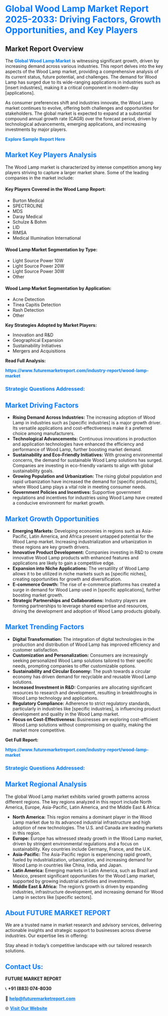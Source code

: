 <h1 style="color: #007BFF;">Global Wood Lamp Market Report 2025-2033: Driving Factors, Growth Opportunities, and Key Players</h1>

<section id="overview">
<h2>Market Report Overview</h2>
<p>The <a href="https://www.futuremarketreport.com/industry-report/wood-lamp-market" style="color: #007BFF; text-decoration: none;"><strong>Global Wood Lamp Market</strong></a> is witnessing significant growth, driven by increasing demand across various industries. This report delves into the key aspects of the Wood Lamp market, providing a comprehensive analysis of its current status, future potential, and challenges. The demand for Wood Lamp has surged due to its wide-ranging applications in industries such as [insert industries], making it a critical component in modern-day [applications].</p>
<p>As consumer preferences shift and industries innovate, the Wood Lamp market continues to evolve, offering both challenges and opportunities for stakeholders. The global market is expected to expand at a substantial compound annual growth rate (CAGR) over the forecast period, driven by technological advancements, emerging applications, and increasing investments by major players.</p>
</section>

<section id="overview">
<p><a href="https://www.futuremarketreport.com/request-sample/reportId=64783" style="color: #007BFF; text-decoration: none;"><strong>Explore Sample Report Here</strong></a></p>
</section>

<section id="key-players">
<h2 style="color: #007BFF;">Market Key Players Analysis</h2>
<p>The Wood Lamp market is characterized by intense competition among key players striving to capture a larger market share. Some of the leading companies in the market include:</p>
<h4>Key Players Covered in the Wood Lamp Report:</h4>
<ul><li>Burton Medical</li><li>SPECTROLINE</li><li>MDS</li><li>Daray Medical</li><li>Schulze &amp; Bohm</li><li>LID</li><li>RIMSA</li><li>Medical Illumination International</li></ul>
<h4>Wood Lamp Market Segmentation by Type:</h4>
<ul><li>Light Source Power 10W</li><li>Light Source Power 20W</li><li>Light Source Power 30W</li><li>Other</li></ul>

<h4>Wood Lamp Market Segmentation by Application:</h4>
<ul><li>Acne Detection</li><li>Tinea Capitis Detection</li><li>Rash Detection</li><li>Other</li></ul>
<p><strong>Key Strategies Adopted by Market Players:</strong></p>
<ul>
<li>Innovation and R&D</li>
<li>Geographical Expansion</li>
<li>Sustainability Initiatives</li>
<li>Mergers and Acquisitions</li>
</ul>
</section>

<section>
<p><strong>Read Full Analysis: </strong></p><a href="https://www.futuremarketreport.com/industry-report/wood-lamp-market" style="color: #007BFF; text-decoration: none;"><strong>https://www.futuremarketreport.com/industry-report/wood-lamp-market</strong></a>
<h3 style="color: #007BFF;">Strategic Questions Addressed:</h3>
</section>

<section id="driving-factors">
<h2 style="color: #007BFF;">Market Driving Factors</h2>
<ul>
<li><strong>Rising Demand Across Industries:</strong> The increasing adoption of Wood Lamp in industries such as [specific industries] is a major growth driver. Its versatile applications and cost-effectiveness make it a preferred choice among manufacturers.</li>
<li><strong>Technological Advancements:</strong> Continuous innovations in production and application technologies have enhanced the efficiency and performance of Wood Lamp, further boosting market demand.</li>
<li><strong>Sustainability and Eco-Friendly Initiatives:</strong> With growing environmental concerns, the demand for sustainable Wood Lamp solutions has surged. Companies are investing in eco-friendly variants to align with global sustainability goals.</li>
<li><strong>Growing Population and Urbanization:</strong> The rising global population and rapid urbanization have increased the demand for [specific products], where Wood Lamp plays a vital role in meeting consumer needs.</li>
<li><strong>Government Policies and Incentives:</strong> Supportive government regulations and incentives for industries using Wood Lamp have created a conducive environment for market growth.</li>
</ul>
</section>

<section id="growth-opportunities">
<h2 style="color: #007BFF;">Market Growth Opportunities</h2>
<ul>
<li><strong>Emerging Markets:</strong> Developing economies in regions such as Asia-Pacific, Latin America, and Africa present untapped potential for the Wood Lamp market. Increasing industrialization and urbanization in these regions are key growth drivers.</li>
<li><strong>Innovative Product Development:</strong> Companies investing in R&D to create innovative Wood Lamp products with enhanced features and applications are likely to gain a competitive edge.</li>
<li><strong>Expansion into Niche Applications:</strong> The versatility of Wood Lamp allows it to be utilized in niche markets such as [specific niches], creating opportunities for growth and diversification.</li>
<li><strong>E-commerce Growth:</strong> The rise of e-commerce platforms has created a surge in demand for Wood Lamp used in [specific applications], further boosting market growth.</li>
<li><strong>Strategic Partnerships and Collaborations:</strong> Industry players are forming partnerships to leverage shared expertise and resources, driving the development and adoption of Wood Lamp products globally.</li>
</ul>
</section>

<section id="trending-factors">
<h2 style="color: #007BFF;">Market Trending Factors</h2>
<ul>
<li><strong>Digital Transformation:</strong> The integration of digital technologies in the production and distribution of Wood Lamp has improved efficiency and customer satisfaction.</li>
<li><strong>Customization and Personalization:</strong> Consumers are increasingly seeking personalized Wood Lamp solutions tailored to their specific needs, prompting companies to offer customizable options.</li>
<li><strong>Sustainability and Circular Economy:</strong> The push towards a circular economy has driven demand for recyclable and reusable Wood Lamp solutions.</li>
<li><strong>Increased Investment in R&D:</strong> Companies are allocating significant resources to research and development, resulting in breakthroughs in Wood Lamp technology and applications.</li>
<li><strong>Regulatory Compliance:</strong> Adherence to strict regulatory standards, particularly in industries like [specific industries], is influencing product development and quality in the Wood Lamp market.</li>
<li><strong>Focus on Cost-Effectiveness:</strong> Businesses are exploring cost-efficient Wood Lamp solutions without compromising on quality, making the market more competitive.</li>
</ul>
</section>

<section>
<p><strong>Get Full Report: </strong></p><a href="https://www.futuremarketreport.com/industry-report/wood-lamp-market" style="color: #007BFF; text-decoration: none;"><strong>https://www.futuremarketreport.com/industry-report/wood-lamp-market</strong></a>
<h3 style="color: #007BFF;">Strategic Questions Addressed:</h3>
</section>


<section id="regional-analysis">
<h2 style="color: #007BFF;">Market Regional Analysis</h2>
<p>The global Wood Lamp market exhibits varied growth patterns across different regions. The key regions analyzed in this report include North America, Europe, Asia-Pacific, Latin America, and the Middle East & Africa:</p>
<ul>
<li><strong>North America:</strong> This region remains a dominant player in the Wood Lamp market due to its advanced industrial infrastructure and high adoption of new technologies. The U.S. and Canada are leading markets in this region.</li>
<li><strong>Europe:</strong> Europe has witnessed steady growth in the Wood Lamp market, driven by stringent environmental regulations and a focus on sustainability. Key countries include Germany, France, and the U.K.</li>
<li><strong>Asia-Pacific:</strong> The Asia-Pacific region is experiencing rapid growth, fueled by industrialization, urbanization, and increasing demand for Wood Lamp in countries like China, India, and Japan.</li>
<li><strong>Latin America:</strong> Emerging markets in Latin America, such as Brazil and Mexico, present significant opportunities for the Wood Lamp market, supported by growing industrial activities and investments.</li>
<li><strong>Middle East & Africa:</strong> The region’s growth is driven by expanding industries, infrastructure development, and increasing demand for Wood Lamp in sectors like [specific sectors].</li>
</ul>
</section>

<footer>
<h2 style="color: #007BFF;">About FUTURE MARKET REPORT</h2>
<p>We are a trusted name in market research and advisory services, delivering actionable insights and strategic support to businesses across diverse industries. Our expertise lies in offering:</p>

<p>Stay ahead in today’s competitive landscape with our tailored research solutions.</p>

<h2 style="color: #007BFF;">Contact Us:</h2>
<p><strong>FUTURE MARKET REPORT</strong></p>
<p>📞 <strong>+91 (883) 074-8030</strong></p>
<p>📧 <strong><a href="mailto:help@futuremarketreport.com" style="color: #007BFF;">help@futuremarketreport.com</a></strong></p>
<p>🌐 <strong><a href="https://www.futuremarketreport.com/" style="color: #007BFF;">Visit Our Website</a></strong></p>
</footer>